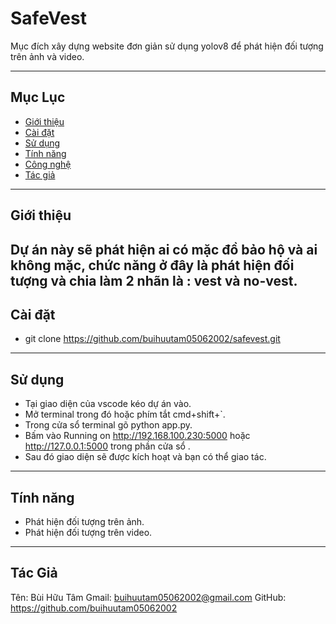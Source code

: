 # SafeVest

Mục đích xây dựng website đơn giản sử dụng yolov8 để phát hiện đối tượng trên ảnh và video.

---

## Mục Lục 
- [Giới thiệu](#giới-thiệu)
- [Cài đặt](#cài-đặt)
- [Sử dụng](#sử-dụng)
- [Tính năng](#tính-năng)
- [Công nghệ](#công-nghệ)
- [Tác giả](#tác-giả)

---

## Giới thiệu
Dự án này sẽ phát hiện ai có mặc đồ bảo hộ và ai không mặc, chức năng ở đây là phát hiện đối tượng và chia làm 2 nhãn là : vest và no-vest.
---
## Cài đặt 
 - git clone https://github.com/buihuutam05062002/safevest.git
---

## Sử dụng

- Tại giao diện của vscode kéo dự án vào.
- Mở terminal trong đó hoặc phím tắt cmd+shift+`.
- Trong cửa sổ terminal gõ python app.py.
- Bấm vào Running on http://192.168.100.230:5000 hoặc http://127.0.0.1:5000 trong phần cửa sổ .
- Sau đó giao diện sẽ được kích hoạt và bạn có thể giao tác.



--- 
## Tính năng

 - Phát hiện đối tượng trên ảnh.
 - Phát hiện đối tượng trên video.
---

 ## Tác Giả

Tên: Bùi Hữu Tâm
Gmail: buihuutam05062002@gmail.com
GitHub: https://github.com/buihuutam05062002
